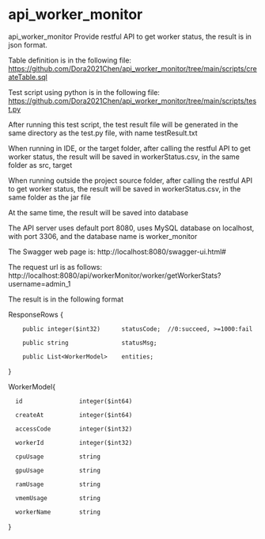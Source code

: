 # api_worker_monitor
api_worker_monitor
Provide restful API to get worker status, the result is in json format.

Table definition is in the following file:
https://github.com/Dora2021Chen/api_worker_monitor/tree/main/scripts/createTable.sql

Test script using python is in the following file:
https://github.com/Dora2021Chen/api_worker_monitor/tree/main/scripts/test.py

After running this test script, the test result file will be generated in the same directory as the test.py file, with name testResult.txt

When running in IDE, or the target folder, after calling the restful API to get worker status, the result will be saved in workerStatus.csv, in the same folder as src, target

When running outside the project source folder, after calling the restful API to get worker status, the result will be saved in workerStatus.csv, in the same folder as the jar file

At the same time, the result will be saved into database

The API server uses default port 8080, uses MySQL database on localhost, with port 3306, and the database name is worker_monitor

The Swagger web page is: http://localhost:8080/swagger-ui.html#

The request url is as follows: http://localhost:8080/api/workerMonitor/worker/getWorkerStats?username=admin_1

The result is in the following format

ResponseRows {

        public integer($int32)      statusCode;  //0:succeed, >=1000:fail

        public string               statusMsg;

        public List<WorkerModel>    entities;
    
}


WorkerModel{

      id                integer($int64)

      createAt          integer($int64)

      accessCode        integer($int32)

      workerId          integer($int32)

      cpuUsage          string

      gpuUsage          string

      ramUsage          string

      vmemUsage         string

      workerName        string
  
}
